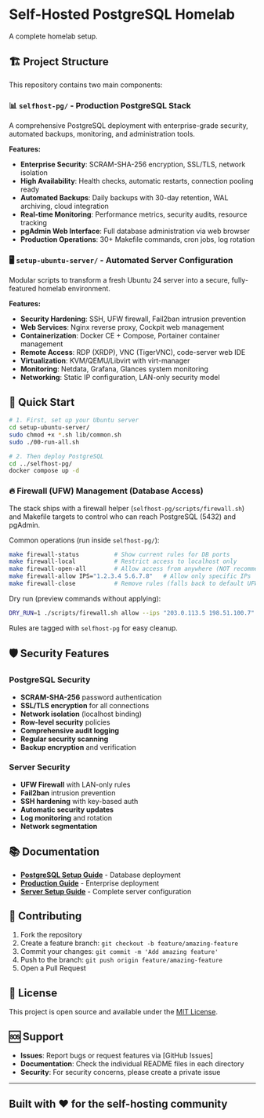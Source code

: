 # Self-Hosted PostgreSQL Homelab

A complete homelab setup.

## 🏗️ Project Structure

This repository contains two main components:

### 📊 `selfhost-pg/` - Production PostgreSQL Stack
A comprehensive PostgreSQL deployment with enterprise-grade security, automated backups, monitoring, and administration tools.

**Features:**
- **Enterprise Security**: SCRAM-SHA-256 encryption, SSL/TLS, network isolation
- **High Availability**: Health checks, automatic restarts, connection pooling ready
- **Automated Backups**: Daily backups with 30-day retention, WAL archiving, cloud integration
- **Real-time Monitoring**: Performance metrics, security audits, resource tracking
- **pgAdmin Web Interface**: Full database administration via web browser
- **Production Operations**: 30+ Makefile commands, cron jobs, log rotation

### 🖥️ `setup-ubuntu-server/` - Automated Server Configuration
Modular scripts to transform a fresh Ubuntu 24 server into a secure, fully-featured homelab environment.

**Features:**
- **Security Hardening**: SSH, UFW firewall, Fail2ban intrusion prevention
- **Web Services**: Nginx reverse proxy, Cockpit web management
- **Containerization**: Docker CE + Compose, Portainer container management
- **Remote Access**: RDP (XRDP), VNC (TigerVNC), code-server web IDE
- **Virtualization**: KVM/QEMU/Libvirt with virt-manager
- **Monitoring**: Netdata, Grafana, Glances system monitoring
- **Networking**: Static IP configuration, LAN-only security model

## 🚀 Quick Start

```bash
# 1. First, set up your Ubuntu server
cd setup-ubuntu-server/
sudo chmod +x *.sh lib/common.sh
sudo ./00-run-all.sh

# 2. Then deploy PostgreSQL
cd ../selfhost-pg/
docker compose up -d
```

### 🔥 Firewall (UFW) Management (Database Access)

The stack ships with a firewall helper (`selfhost-pg/scripts/firewall.sh`) and Makefile targets to control who can reach PostgreSQL (5432) and pgAdmin.

Common operations (run inside `selfhost-pg/`):

```bash
make firewall-status          # Show current rules for DB ports
make firewall-local           # Restrict access to localhost only
make firewall-open-all        # Allow access from anywhere (NOT recommended)
make firewall-allow IPS="1.2.3.4 5.6.7.8"   # Allow only specific IPs
make firewall-close           # Remove rules (falls back to default UFW policy)
```

Dry run (preview commands without applying):

```bash
DRY_RUN=1 ./scripts/firewall.sh allow --ips "203.0.113.5 198.51.100.7"
```

Rules are tagged with `selfhost-pg` for easy cleanup.


## 🛡️ Security Features

### PostgreSQL Security
- **SCRAM-SHA-256** password authentication
- **SSL/TLS encryption** for all connections
- **Network isolation** (localhost binding)
- **Row-level security** policies
- **Comprehensive audit logging**
- **Regular security scanning**
- **Backup encryption** and verification

### Server Security  
- **UFW Firewall** with LAN-only rules
- **Fail2ban** intrusion prevention
- **SSH hardening** with key-based auth
- **Automatic security updates**
- **Log monitoring** and rotation
- **Network segmentation**


## 📚 Documentation

- **[PostgreSQL Setup Guide](selfhost-pg/README.md)** - Database deployment
- **[Production Guide](selfhost-pg/PRODUCTION_GUIDE.md)** - Enterprise deployment
- **[Server Setup Guide](setup-ubuntu-server/README.md)** - Complete server configuration

## 🤝 Contributing

1. Fork the repository
2. Create a feature branch: `git checkout -b feature/amazing-feature`
3. Commit your changes: `git commit -m 'Add amazing feature'`
4. Push to the branch: `git push origin feature/amazing-feature`
5. Open a Pull Request

## 📝 License

This project is open source and available under the [MIT License](LICENSE).

## 🆘 Support

- **Issues**: Report bugs or request features via [GitHub Issues]
- **Documentation**: Check the individual README files in each directory
- **Security**: For security concerns, please create a private issue

---

## Built with ❤️ for the self-hosting community
